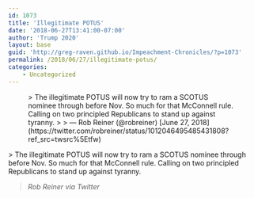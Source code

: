 ```yaml
---
id: 1073
title: 'Illegitimate POTUS'
date: '2018-06-27T13:41:00-07:00'
author: 'Trump 2020'
layout: base
guid: 'http://greg-raven.github.io/Impeachment-Chronicles/?p=1073'
permalink: /2018/06/27/illegitimate-potus/
categories:
    - Uncategorized
---
```


<figure class="wp-block-embed is-type-rich is-provider-twitter wp-block-embed-twitter"><div class="wp-block-embed__wrapper">> The illegitimate POTUS will now try to ram a SCOTUS nominee through before Nov. So much for that McConnell rule. Calling on two principled Republicans to stand up against tyranny.
> 
> — Rob Reiner (@robreiner) [June 27, 2018](https://twitter.com/robreiner/status/1012046495485431808?ref_src=twsrc%5Etfw)

<script async="" charset="utf-8" src="https://platform.twitter.com/widgets.js"></script></div></figure>> The illegitimate POTUS will now try to ram a SCOTUS nominee through before Nov. So much for that McConnell rule. Calling on two principled Republicans to stand up against tyranny.
> 
> <cite>Rob Reiner via Twitter</cite>